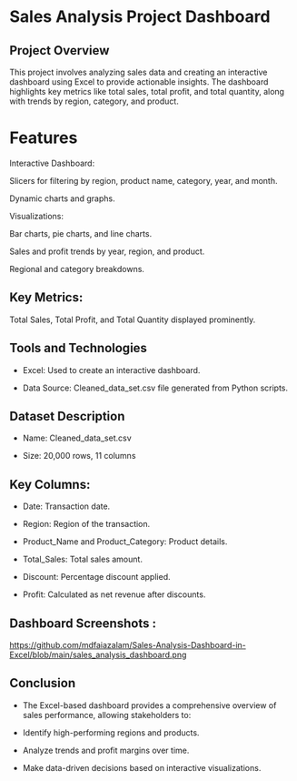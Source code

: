 # Sales Analysis Project Dashboard

## Project Overview

This project involves analyzing sales data and creating an interactive dashboard using Excel to provide actionable insights. The dashboard highlights key metrics like total sales, total profit, and total quantity, along with trends by region, category, and product.

# Features

Interactive Dashboard:

Slicers for filtering by region, product name, category, year, and month.

Dynamic charts and graphs.

Visualizations:

Bar charts, pie charts, and line charts.

Sales and profit trends by year, region, and product.

Regional and category breakdowns.

## Key Metrics:

Total Sales, Total Profit, and Total Quantity displayed prominently.

## Tools and Technologies

* Excel: Used to create an interactive dashboard.

* Data Source: Cleaned_data_set.csv file generated from Python scripts.

## Dataset Description

* Name: Cleaned_data_set.csv

* Size: 20,000 rows, 11 columns

## Key Columns:

* Date: Transaction date.

* Region: Region of the transaction.

* Product_Name and Product_Category: Product details.

* Total_Sales: Total sales amount.

* Discount: Percentage discount applied.

* Profit: Calculated as net revenue after discounts.

## Dashboard Screenshots :
   https://github.com/mdfaiazalam/Sales-Analysis-Dashboard-in-Excel/blob/main/sales_analysis_dashboard.png



## Conclusion

* The Excel-based dashboard provides a comprehensive overview of sales performance, allowing stakeholders to:

* Identify high-performing regions and products.

* Analyze trends and profit margins over time.

* Make data-driven decisions based on interactive visualizations.

